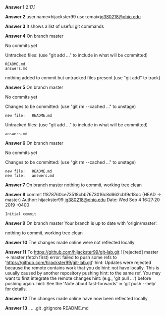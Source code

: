 **Answer 1**
2.17.1

**Answer 2**
user.name=hijackster99
user.emai=jg380218@ohio.edu

**Answer 3**
It shows a list of useful git commands

**Answer 4**
On branch master

No commits yet

Untracked files:
  (use "git add <file>..." to include in what will be committed)

	README.md
	answers.md

nothing added to commit but untracked files present (use "git add" to track)

**Answer 5**
On branch master

No commits yet

Changes to be committed:
  (use "git rm --cached <file>..." to unstage)

	new file:   README.md

Untracked files:
  (use "git add <file>..." to include in what will be committed)

	answers.md

**Answer 6**
On branch master

No commits yet

Changes to be committed:
  (use "git rm --cached <file>..." to unstage)

	new file:   README.md
	new file:   answers.md

**Answer 7**
On branch master
nothing to commit, working tree clean

**Answer 8**
commit ff878760ce73518cbb7673016c8d662cb19c18dc (HEAD -> master)
Author: hijackster99 <jg380218@ohio.edu>
Date:   Wed Sep 4 16:27:20 2019 -0400

    Initial commit

**Answer 9**
On branch master
Your branch is up to date with 'origin/master'.

nothing to commit, working tree clean

**Answer 10**
The changes made online were not reflected locally

**Answer 11**
To https://github.com/hijackster99/git-lab.git
 ! [rejected]        master -> master (fetch first)
error: failed to push some refs to 'https://github.com/hijackster99/git-lab.git'
hint: Updates were rejected because the remote contains work that you do
hint: not have locally. This is usually caused by another repository pushing
hint: to the same ref. You may want to first integrate the remote changes
hint: (e.g., 'git pull ...') before pushing again.
hint: See the 'Note about fast-forwards' in 'git push --help' for details.

**Answer 12**
The changes made online have now been reflected locally

**Answer 13**
.  ..  .git  .gitignore  README.md

